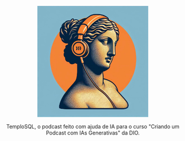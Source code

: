 <p align="center">
<img 
    src="./cover.jpg"
    width="300"
/>

<p align="center">
TemploSQL, o podcast feito com ajuda de IA para o curso "Criando um Podcast com IAs Generativas" da DIO.
</p>

